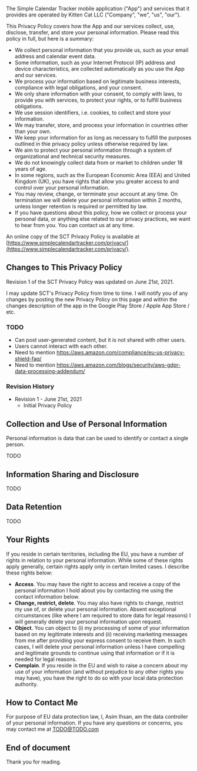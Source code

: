 The Simple Calendar Tracker mobile application ("App") and services that it provides are
operated by Kitten Cat LLC ("Company", "we", "us", "our").

This Privacy Policy covers how the App and our services collect, use, disclose, transfer,
and store your personal information. Please read this policy in full, but here is a summary:

-   We collect personal information that you provide us, such as your email address and calendar event data.
-   Some information, such as your Internet Protocol (IP) address and device characteristics, are collected automatically as you use the App and our services.
-   We process your information based on legitimate business interests, compliance with legal obligations, and your consent. 
-   We only share information with your consent, to comply with laws, to provide you with services, to protect your rights, or to fulfill business obligations.
-   We use session identifiers, i.e. cookies, to collect and store your information.
-   We may transfer, store, and process your information in countries other than your own.
-   We keep your information for as long as necessary to fulfill the purposes outlined in thie privacy policy unless otherwise required by law.
-   We aim to protect your personal information through a system of organizational and technical security measures.
-   We do not knowingly collect data from or market to children under 18 years of age.
-   In some regions, such as the European Economic Area (EEA) and United Kingdom (UK), you have rights that allow you greater access to and control over your personal information.
-   You may review, change, or terminate your account at any time. On termination we will delete your personal information within 2 months, unless longer retention is required or permitted by law.
-   If you have questions about this policy, how we collect or process your personal data, or anything else related to our privacy practices, we want to hear from you. You can contact us at any time.

An online copy of the SCT Privacy Policy is available at
[https://www.simplecalendartracker.com/privacy/](https://www.simplecalendartracker.com/privacy/).

## Changes to This Privacy Policy

Revision 1 of the SCT Privacy Policy was updated on June 21st, 2021.

I may update SCT's Privacy Policy from time to time. I will notify you of any changes by
posting the new Privacy Policy on this page and within the changes description of the app
in the Google Play Store / Apple App Store / etc.

### TODO

-   Can post user-generated content, but it is not shared with other users.
-   Users cannot interact with each other.
-   Need to mention https://aws.amazon.com/compliance/eu-us-privacy-shield-faq/
-   Need to mention
    https://aws.amazon.com/blogs/security/aws-gdpr-data-processing-addendum/

### Revision History

- Revision 1 - June 21st, 2021
    - Initial Privacy Policy

## Collection and Use of Personal Information

Personal information is data that can be used to identify or contact a single person.

TODO

## Information Sharing and Disclosure

TODO

## Data Retention

TODO

## Your Rights

If you reside in certain territories, including the EU, you have a number of rights in
relation to your personal information. While some of these rights apply generally, certain
rights apply only in certain limited cases. I describe these rights below:

-   **Access**. You may have the right to access and receive a copy of the personal
    information I hold about you by contacting me using the contact information below.
-   **Change, restrict, delete**. You may also have rights to change, restrict my use of,
    or delete your personal information. Absent exceptional circumstances (like where I am
    required to store data for legal reasons) I will generally delete your personal
    information upon request.
-   **Object**. You can object to (i) my processing of some of your information based on
    my legitimate interests and (ii) receiving marketing messages from me after providing
    your express consent to receive them. In such cases, I will delete your personal
    information unless I have compelling and legitimate grounds to continue using that
    information or if it is needed for legal reasons.
-   **Complain**. If you reside in the EU and wish to raise a concern about my use of your
    information (and without prejudice to any other rights you may have), you have the
    right to do so with your local data protection authority.

## How to Contact Me

For purpose of EU data protection law, I, Asim Ihsan, am the data controller of your
personal information. If you have any questions or concerns, you may contact me at
TODO@TODO.com

## End of document

Thank you for reading.
